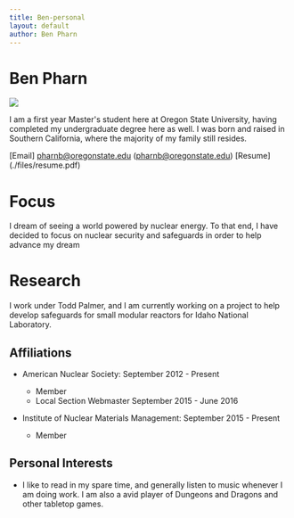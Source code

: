 ```yaml
---
title: Ben-personal
layout: default
author: Ben Pharn
---
```

Ben Pharn
================================

<img src="{{ site.url }}users/pharnb/images/image.jpg">

I am a first year Master's student here at Oregon State University, having completed my undergraduate degree here as well.  I was born and raised in Southern California, where the majority of my family still resides.

[Email] <a href="mailto:pharnb@oregonstate.edu" target="top"> pharnb@oregonstate.edu </a> (pharnb@oregonstate.edu)
[Resume] (./files/resume.pdf)

# Focus

I dream of seeing a world powered by nuclear energy.  To that end, I have decided to focus on nuclear security and safeguards in order to help advance my dream

# Research

I work under Todd Palmer, and I am currently working on a project to help develop safeguards for small modular reactors for Idaho National Laboratory.

## Affiliations

* American Nuclear Society: September 2012 - Present
  * Member
  * Local Section Webmaster September 2015 - June 2016

* Institute of Nuclear Materials Management: September 2015 - Present
  * Member

## Personal Interests

* I like to read in my spare time, and generally listen to music whenever I am doing work.  I am also a avid player of Dungeons and Dragons and other tabletop games.  